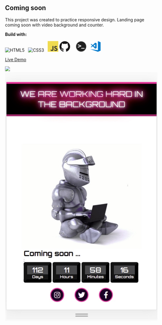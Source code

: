 ## Coming soon

This project was created to practice responsive design.
Landing page coming soon with video background and counter.

**Build with:**

<p align="left">
<img alt="HTML5" width="35px" src="https://imgur.com/Ebg8eFb.png" />
&nbsp;
<img alt="CSS3" width="35px" src="https://imgur.com/BkPuJlj.png" />
&nbsp;
<img alt="JavaScript" width="35px" src="https://raw.githubusercontent.com/github/explore/80688e429a7d4ef2fca1e82350fe8e3517d3494d/topics/javascript/javascript.png" />
<img alt="GitHub" width="35px" src="https://raw.githubusercontent.com/github/explore/78df643247d429f6cc873026c0622819ad797942/topics/github/github.png" />
&nbsp;
&nbsp;
<img alt="Terminal" width="35px" src="https://raw.githubusercontent.com/github/explore/80688e429a7d4ef2fca1e82350fe8e3517d3494d/topics/terminal/terminal.png" />
&nbsp;
<img alt="Visual Studio Code" width="35px" src="https://raw.githubusercontent.com/github/explore/80688e429a7d4ef2fca1e82350fe8e3517d3494d/topics/visual-studio-code/visual-studio-code.png" />
&nbsp;
</p>

[Live Demo](https://mandyneumeyer.github.io/coming_soon/)

<img src="assets/cs-desk.gif">

<img src="assets/cs-mobile.jpeg">

